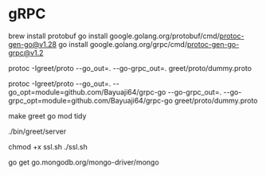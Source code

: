 # gRPC
brew install protobuf
go install google.golang.org/protobuf/cmd/protoc-gen-go@v1.28
go install google.golang.org/grpc/cmd/protoc-gen-go-grpc@v1.2



protoc -Igreet/proto --go_out=. --go-grpc_out=. greet/proto/dummy.proto

protoc -Igreet/proto --go_out=. --go_opt=module=github.com/Bayuaji64/grpc-go --go-grpc_out=. --go-grpc_opt=module=github.com/Bayuaji64/grpc-go greet/proto/dummy.proto


make greet
go mod tidy


./bin/greet/server


chmod +x ssl.sh
./ssl.sh


go get go.mongodb.org/mongo-driver/mongo